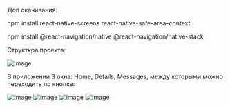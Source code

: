 Доп скачивания: 

npm install react-native-screens react-native-safe-area-context

npm install @react-navigation/native @react-navigation/native-stack

Структкра проекта: 

![image](https://user-images.githubusercontent.com/68331365/159175999-b95cc2b4-c714-4bd1-9436-d8cdb341b63e.png)

В приложении 3 окна: Home, Details, Messages, между которыми можно переходить по кнопке:

![image](https://user-images.githubusercontent.com/68331365/159179760-6135a537-9579-443b-8301-5582399b63ef.png)
![image](https://user-images.githubusercontent.com/68331365/159179775-adb2a16f-2940-4282-aa1f-8bec47709259.png)
![image](https://user-images.githubusercontent.com/68331365/159179784-324a8c80-9a6d-469e-b56e-4db1ee7cfad8.png)
![image](https://user-images.githubusercontent.com/68331365/159179834-ebc03ad5-8468-4899-b077-e8507ff17baf.png)


